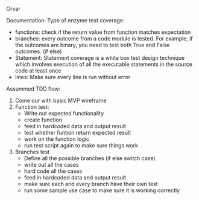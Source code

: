Orvar

Documentation:
Type of enzyme test coverage:
* functions: check if the return value from function matches expectation
* branches: every outcome from a code module is tested. For example, if the outcomes are binary, you need to test both True and False outcomes. (if else)
* Statement: Statement coverage is a white box test design technique which involves execution of all the executable statements in the source code at least once
* lines: Make sure every line is run without error

Assummed TDD flow:
1. Come our with basic MVP wireframe
2. Function test:
    - Write out expected functionality
    - create function
    - feed in hardcoded data and output result
    - test whether funtion return expected result
    - work on the function logic
    - run test script again to make sure things work
3. Branches test
    - Define all the possible branches (if else switch case)
    - write out all the cases
    - hard code all the cases
    - feed in hardcoded data and output result
    - make sure each and every branch have their own test
    - run some sample use case to make sure it is working correctly


